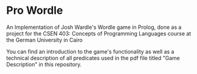 # Pro Wordle
 An Implementation of Josh Wardle's Wordle game in Prolog, done as a project for the CSEN 403: Concepts of Programming Languages course at the German University in Cairo
 
 You can find an introduction to the game's functionality as well as a technical description of all predicates used in the pdf file titled "Game Description" in this repository.
